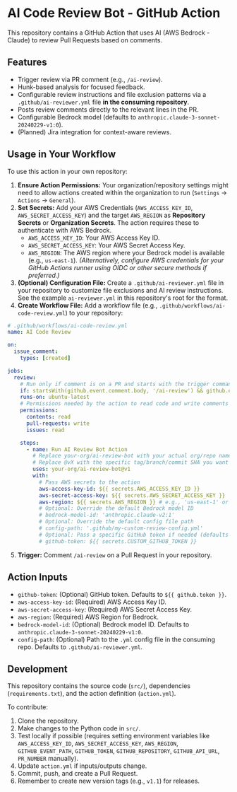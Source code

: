 # AI Code Review Bot - GitHub Action

This repository contains a GitHub Action that uses AI (AWS Bedrock - Claude) to review Pull Requests based on comments.

## Features

*   Trigger review via PR comment (e.g., `/ai-review`).
*   Hunk-based analysis for focused feedback.
*   Configurable review instructions and file exclusion patterns via a `.github/ai-reviewer.yml` file **in the consuming repository**.
*   Posts review comments directly to the relevant lines in the PR.
*   Configurable Bedrock model (defaults to `anthropic.claude-3-sonnet-20240229-v1:0`).
*   (Planned) Jira integration for context-aware reviews.

## Usage in Your Workflow

To use this action in your own repository:

1.  **Ensure Action Permissions:** Your organization/repository settings might need to allow actions created within the organization to run (`Settings` -> `Actions` -> `General`).
2.  **Set Secrets:** Add your AWS Credentials (`AWS_ACCESS_KEY_ID`, `AWS_SECRET_ACCESS_KEY`) and the target `AWS_REGION` as **Repository Secrets** or **Organization Secrets**. The action requires these to authenticate with AWS Bedrock.
    *   `AWS_ACCESS_KEY_ID`: Your AWS Access Key ID.
    *   `AWS_SECRET_ACCESS_KEY`: Your AWS Secret Access Key.
    *   `AWS_REGION`: The AWS region where your Bedrock model is available (e.g., `us-east-1`).
    *(Alternatively, configure AWS credentials for your GitHub Actions runner using OIDC or other secure methods if preferred.)*
3.  **(Optional) Configuration File:** Create a `.github/ai-reviewer.yml` file in your repository to customize file exclusions and AI review instructions. See the example `ai-reviewer.yml` in this repository's root for the format.
4.  **Create Workflow File:** Add a workflow file (e.g., `.github/workflows/ai-code-review.yml`) to your repository:

```yaml
# .github/workflows/ai-code-review.yml
name: AI Code Review

on:
  issue_comment:
    types: [created]

jobs:
  review:
    # Run only if comment is on a PR and starts with the trigger command
    if: startsWith(github.event.comment.body, '/ai-review') && github.event.issue.pull_request
    runs-on: ubuntu-latest
    # Permissions needed by the action to read code and write comments
    permissions:
      contents: read
      pull-requests: write
      issues: read

    steps:
      - name: Run AI Review Bot Action
        # Replace your-org/ai-review-bot with your actual org/repo name
        # Replace @vX with the specific tag/branch/commit SHA you want to use
        uses: your-org/ai-review-bot@v1 
        with:
          # Pass AWS secrets to the action
          aws-access-key-id: ${{ secrets.AWS_ACCESS_KEY_ID }}
          aws-secret-access-key: ${{ secrets.AWS_SECRET_ACCESS_KEY }}
          aws-region: ${{ secrets.AWS_REGION }} # e.g., 'us-east-1' or set as secret
          # Optional: Override the default Bedrock model ID
          # bedrock-model-id: 'anthropic.claude-v2:1'
          # Optional: Override the default config file path
          # config-path: '.github/my-custom-review-config.yml'
          # Optional: Pass a specific GitHub token if needed (defaults to github.token)
          # github-token: ${{ secrets.CUSTOM_GITHUB_TOKEN }}
```

5.  **Trigger:** Comment `/ai-review` on a Pull Request in your repository.

## Action Inputs

*   `github-token`: (Optional) GitHub token. Defaults to `${{ github.token }}`.
*   `aws-access-key-id`: (Required) AWS Access Key ID.
*   `aws-secret-access-key`: (Required) AWS Secret Access Key.
*   `aws-region`: (Required) AWS Region for Bedrock.
*   `bedrock-model-id`: (Optional) Bedrock model ID. Defaults to `anthropic.claude-3-sonnet-20240229-v1:0`.
*   `config-path`: (Optional) Path to the `.yml` config file in the consuming repo. Defaults to `.github/ai-reviewer.yml`.

## Development

This repository contains the source code (`src/`), dependencies (`requirements.txt`), and the action definition (`action.yml`).

To contribute:
1. Clone the repository.
2. Make changes to the Python code in `src/`.
3. Test locally if possible (requires setting environment variables like `AWS_ACCESS_KEY_ID`, `AWS_SECRET_ACCESS_KEY`, `AWS_REGION`, `GITHUB_EVENT_PATH`, `GITHUB_TOKEN`, `GITHUB_REPOSITORY`, `GITHUB_API_URL`, `PR_NUMBER` manually).
4. Update `action.yml` if inputs/outputs change.
5. Commit, push, and create a Pull Request.
6. Remember to create new version tags (e.g., `v1.1`) for releases. 